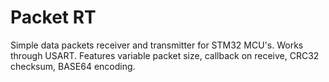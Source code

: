 # Packet RT

Simple data packets receiver and transmitter for STM32 MCU's. Works through USART. Features variable packet size, callback on receive, CRC32 checksum, BASE64 encoding.
